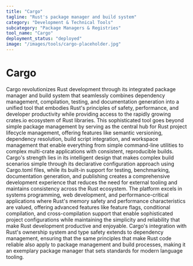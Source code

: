 ```yaml
---
title: "Cargo"
tagline: "Rust's package manager and build system"
category: "Development & Technical Tools"
subcategory: "Package Managers & Registries"
tool_name: "Cargo"
deployment_status: "deployed"
image: "/images/tools/cargo-placeholder.jpg"
---
```


# Cargo

Cargo revolutionizes Rust development through its integrated package manager and build system that seamlessly combines dependency management, compilation, testing, and documentation generation into a unified tool that embodies Rust's principles of safety, performance, and developer productivity while providing access to the rapidly growing crates.io ecosystem of Rust libraries. This sophisticated tool goes beyond simple package management by serving as the central hub for Rust project lifecycle management, offering features like semantic versioning, dependency resolution, build script integration, and workspace management that enable everything from simple command-line utilities to complex multi-crate applications with consistent, reproducible builds. Cargo's strength lies in its intelligent design that makes complex build scenarios simple through its declarative configuration approach using Cargo.toml files, while its built-in support for testing, benchmarking, documentation generation, and publishing creates a comprehensive development experience that reduces the need for external tooling and maintains consistency across the Rust ecosystem. The platform excels in systems programming, web development, and performance-critical applications where Rust's memory safety and performance characteristics are valued, offering advanced features like feature flags, conditional compilation, and cross-compilation support that enable sophisticated project configurations while maintaining the simplicity and reliability that make Rust development productive and enjoyable. Cargo's integration with Rust's ownership system and type safety extends to dependency management, ensuring that the same principles that make Rust code reliable also apply to package management and build processes, making it an exemplary package manager that sets standards for modern language tooling.